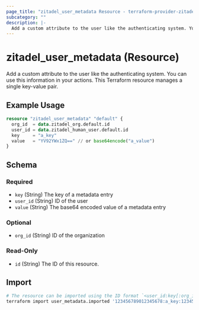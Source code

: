 ```yaml
---
page_title: "zitadel_user_metadata Resource - terraform-provider-zitadel"
subcategory: ""
description: |-
  Add a custom attribute to the user like the authenticating system. You can use this information in your actions. This Terraform resource manages a single key-value pair.
---
```


# zitadel_user_metadata (Resource)

Add a custom attribute to the user like the authenticating system. You can use this information in your actions. This Terraform resource manages a single key-value pair.

## Example Usage

```terraform
resource "zitadel_user_metadata" "default" {
  org_id  = data.zitadel_org.default.id
  user_id = data.zitadel_human_user.default.id
  key     = "a_key"
  value   = "YV92YWx1ZQ==" // or base64encode("a_value")
}
```

<!-- schema generated by tfplugindocs -->
## Schema

### Required

- `key` (String) The key of a metadata entry
- `user_id` (String) ID of the user
- `value` (String) The base64 encoded value of a metadata entry

### Optional

- `org_id` (String) ID of the organization

### Read-Only

- `id` (String) The ID of this resource.

## Import

```bash
# The resource can be imported using the ID format `<user_id:key[:org_id]>`, e.g.
terraform import user_metadata.imported '123456789012345678:a_key:123456789012345678'
```

